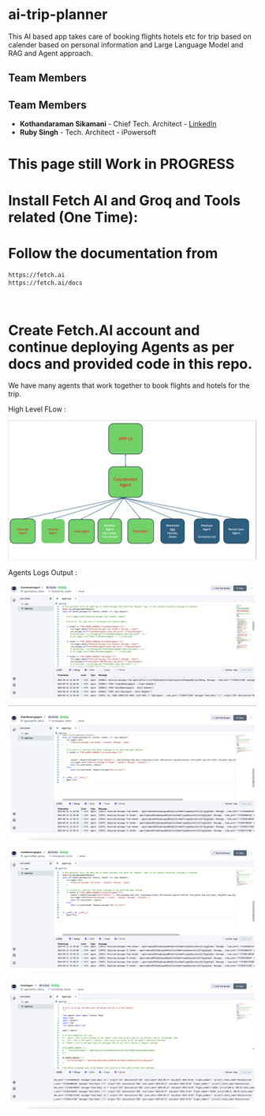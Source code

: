 # ai-trip-planner
This AI based app takes care of booking flights hotels etc for trip based on calender  based on personal information and Large Language Model and RAG and Agent approach. 

## Team Members

## Team Members

- **Kothandaraman Sikamani** - Chief Tech. Architect - [LinkedIn](https://www.linkedin.com/in/kothandaramans/)
- **Ruby Singh** - Tech. Architect - iPowersoft

# This page still Work in PROGRESS

# Install Fetch AI and Groq and Tools related (One Time):

# Follow the documentation from 

```
https://fetch.ai
https://fetch.ai/docs

 
```

# Create Fetch.AI account and continue deploying Agents as per docs and provided code in this repo.

We have many agents that work together to book flights and hotels for the trip.

High Level FLow :

![alt text](images/Architecture.png)


Agents Logs Output : 

![alt text](images/CoordinatorAgent.png)


![alt text](images/FlightBookingAgent.png)


![alt text](images/HotelBookingAgent.png)


![alt text](images/EmailAgent.png)



